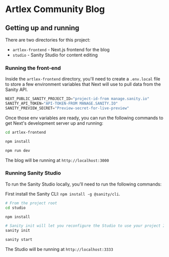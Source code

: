 # Artlex Community Blog

## Getting up and running

There are two directories for this project: 

* `artlex-frontend` - Next.js frontend for the blog
* `studio` - Sanity Studio for content editing

### Running the front-end

Inside the `artlex-frontend` directory, you'll need to create a `.env.local` file to store a few environment variables that Next will use to pull data from the Sanity API.

```js
NEXT_PUBLIC_SANITY_PROJECT_ID="project-id-from manage.sanity.io"
SANITY_API_TOKEN="API-TOKEN-FROM MANAGE.SANITY.IO"
SANITY_PREVIEW_SECRET="Preview-secret-for-live-preview"
```

Once those env variables are ready, you can run the following commands to get Next's development server up and running:

```bash
cd artlex-frontend

npm install

npm run dev
```

The blog will be running at `http://localhost:3000`

### Running Sanity Studio

To run the Sanity Studio locally, you'll need to run the following commands:

First install the Sanity CLI: `npm install -g @sanity/cli`.

```bash
# From the project root
cd studio

npm install

# Sanity init will let you reconfigure the Studio to use your project ID and dataset
sanity init

sanity start
```

The Studio will be running at `http://localhost:3333`